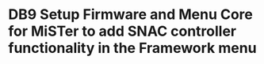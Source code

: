 # DB9 Setup Firmware and Menu Core for MiSTer to add SNAC controller functionality in the Framework menu

